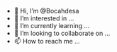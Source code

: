 - 👋 Hi, I’m @Bocahdesa
- 👀 I’m interested in ...
- 🌱 I’m currently learning ...
- 💞️ I’m looking to collaborate on ...
- 📫 How to reach me ...

<!---
Bocahdesa/Bocahdesa is a ✨ special ✨ repository because its `README.md` (this file) appears on your GitHub profile.
You can click the Preview link to take a look at your changes.
--->
